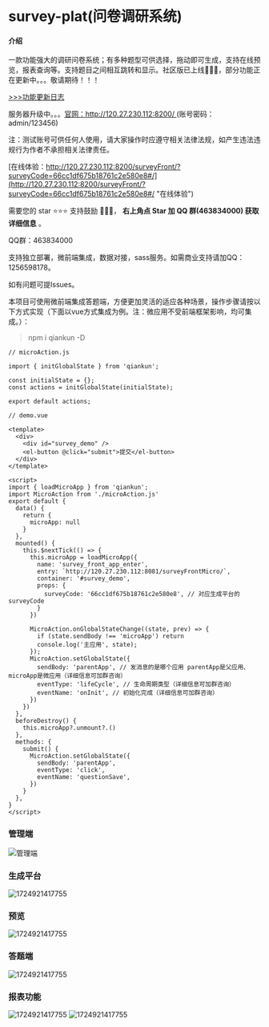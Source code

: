 # survey-plat(问卷调研系统)

#### 介绍

一款功能强大的调研问卷系统；有多种题型可供选择，拖动即可生成，支持在线预览，报表查询等。支持题目之间相互跳转和显示。社区版已上线🎉🎉🎉，部分功能正在更新中。。。敬请期待！！！

[>>>功能更新日志](./UPDATE.md)

服务器升级中。。。[官网：http://120.27.230.112:8200/ ](http://120.27.230.112:8200 "去体验")(账号密码：admin/123456)

注：测试账号可供任何人使用，请大家操作时应遵守相关法律法规，如产生违法违规行为作者不承担相关法律责任。

[在线体验：http://120.27.230.112:8200/surveyFront/?surveyCode=66cc1df675b18761c2e580e8#/](http://120.27.230.112:8200/surveyFront/?surveyCode=66cc1df675b18761c2e580e8#/ "在线体验")

需要您的 star ⭐️⭐️⭐️ 支持鼓励 🙏🙏🙏， **右上角点 Star 加 QQ 群(463834000) 获取详细信息** 。

QQ群：463834000

支持独立部署，微前端集成，数据对接，sass服务。如需商业支持请加QQ：1256598178。

如有问题可提Issues。

本项目可使用微前端集成答题端，方便更加灵活的适应各种场景，操作步骤请按以下方式实现（下面以vue方式集成为例。注：微应用不受前端框架影响，均可集成。）：

> npm i qiankun -D

```
// microAction.js

import { initGlobalState } from 'qiankun';

const initialState = {};
const actions = initGlobalState(initialState);

export default actions;

```

```
// demo.vue

<template>
  <div>
    <div id="survey_demo" />
    <el-button @click="submit">提交</el-button>
  </div>
</template>

<script>
import { loadMicroApp } from 'qiankun';
import MicroAction from './microAction.js'
export default {
  data() {
    return {
      microApp: null
    }
  },
  mounted() {
    this.$nextTick(() => {
      this.microApp = loadMicroApp({
        name: 'survey_front_app_enter',
        entry: `http://120.27.230.112:8081/surveyFrontMicro/`,
        container: '#survey_demo',
        props: {
          surveyCode: '66cc1df675b18761c2e580e8', // 对应生成平台的surveyCode
        }
      })

      MicroAction.onGlobalStateChange((state, prev) => {
        if (state.sendBody !== 'microApp') return
        console.log('主应用', state);
      });
      MicroAction.setGlobalState({
        sendBody: 'parentApp', // 发消息的是哪个应用 parentApp是父应用、microApp是微应用（详细信息可加群咨询）
        eventType: 'lifeCycle', // 生命周期类型（详细信息可加群咨询）
        eventName: 'onInit', // 初始化完成（详细信息可加群咨询）
      })
    })
  },
  beforeDestroy() {
    this.microApp?.unmount?.()
  },
  methods: {
    submit() {
      MicroAction.setGlobalState({
        sendBody: 'parentApp',
        eventType: 'click',
        eventName: 'questionSave',
      })
    }
  },
}
</script>

```

### 管理端

![管理端](https://huimei-edc.oss-cn-shanghai.aliyuncs.com/edc/data/image/upload_to_oss_component/survey/home.png)

### 生成平台

![1724921417755](https://huimei-edc.oss-cn-shanghai.aliyuncs.com/edc/data/image/upload_to_oss_component/survey/desk20240829163744.png)

### 预览

![1724921417755](https://huimei-edc.oss-cn-shanghai.aliyuncs.com/edc/data/image/upload_to_oss_component/survey/proview_20240829163824.png)

### 答题端

![1724921417755](https://huimei-edc.oss-cn-shanghai.aliyuncs.com/edc/data/image/upload_to_oss_component/survey/answer_20240829164836.png)

### 报表功能

![1724921417755](https://huimei-edc.oss-cn-shanghai.aliyuncs.com/edc/data/image/upload_to_oss_component/survey/data_20240829164353.png)
![1724921417755](https://huimei-edc.oss-cn-shanghai.aliyuncs.com/edc/data/image/upload_to_oss_component/survey/data_20240829164407.png)

